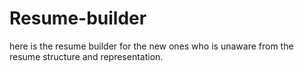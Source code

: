 # Resume-builder
here is the resume builder for the new ones who is unaware from the resume structure and representation.
